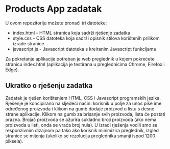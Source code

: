 # Products App zadatak

U ovom repozitoriju možete pronaći tri datoteke: 
<ul>
  <li>index.html - HTML stranica koja sadrži rješenje zadatka</li>
  <li>style.css - CSS datoteka koja sadrži opisnik stilova korištenih prilikom izrade stranice</li>
  <li>javascript.js - Javascript datoteka s kreiranim Javascript funkcijama </li>
</ul>

Za pokretanje aplikacije potreban je web preglednik u kojem pokrećete stranicu index.html (aplikacija je testirana u preglednicima Chrome, Firefox i Edge).

<h2> Ukratko o rješenju zadatka </h2>
Zadatak je rješen korištenjem HTML, CSS i Javascript programskih jezika. Rješenje je koncipirano na sljedeći način: korisnik u polje za unos piše ime određenog proizvoda i klikom na gumb dodaje proizvod u listu s desne strane aplikacije. Klikom na gumb za brisanje svih proizvoda, lista će postati prazna. Brojač proizvoda se ažurira sukladno broji proizvoda (ako nema proizvoda u listi, onda se vraća broj nula). U izradi rješenja vodili smo se responzivnim dizajnom pa tako ako korisnik minimizira preglednik, izgled stranice se mijenja (ukoliko se rezolucija preglednika smanji ispod 1200 piksela).

